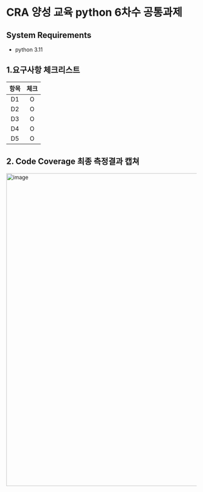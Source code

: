 # CRA 양성 교육 python 6차수 공통과제
## System Requirements
* python 3.11

## 1.요구사항 체크리스트
|항목| 체크 |
|:-----:|:--:|
|D1| O  |
|D2| O  |
|D3| O  |
|D4| O  |
|D5| O  |

## 2. Code Coverage 최종 측정결과 캡쳐
<img width="683" height="828" alt="image" src="https://github.com/user-attachments/assets/ca757db8-4636-4946-87ff-eba3573125ab" />
